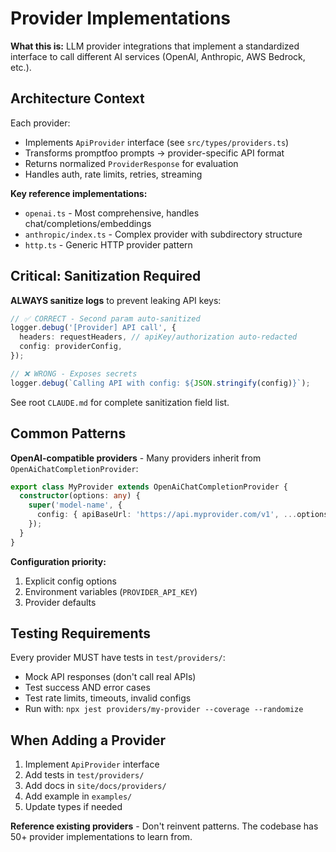 # Provider Implementations

**What this is:** LLM provider integrations that implement a standardized interface to call different AI services (OpenAI, Anthropic, AWS Bedrock, etc.).

## Architecture Context

Each provider:

- Implements `ApiProvider` interface (see `src/types/providers.ts`)
- Transforms promptfoo prompts → provider-specific API format
- Returns normalized `ProviderResponse` for evaluation
- Handles auth, rate limits, retries, streaming

**Key reference implementations:**

- `openai.ts` - Most comprehensive, handles chat/completions/embeddings
- `anthropic/index.ts` - Complex provider with subdirectory structure
- `http.ts` - Generic HTTP provider pattern

## Critical: Sanitization Required

**ALWAYS sanitize logs** to prevent leaking API keys:

```typescript
// ✅ CORRECT - Second param auto-sanitized
logger.debug('[Provider] API call', {
  headers: requestHeaders, // apiKey/authorization auto-redacted
  config: providerConfig,
});

// ❌ WRONG - Exposes secrets
logger.debug(`Calling API with config: ${JSON.stringify(config)}`);
```

See root `CLAUDE.md` for complete sanitization field list.

## Common Patterns

**OpenAI-compatible providers** - Many providers inherit from `OpenAiChatCompletionProvider`:

```typescript
export class MyProvider extends OpenAiChatCompletionProvider {
  constructor(options: any) {
    super('model-name', {
      config: { apiBaseUrl: 'https://api.myprovider.com/v1', ...options.config },
    });
  }
}
```

**Configuration priority:**

1. Explicit config options
2. Environment variables (`PROVIDER_API_KEY`)
3. Provider defaults

## Testing Requirements

Every provider MUST have tests in `test/providers/`:

- Mock API responses (don't call real APIs)
- Test success AND error cases
- Test rate limits, timeouts, invalid configs
- Run with: `npx jest providers/my-provider --coverage --randomize`

## When Adding a Provider

1. Implement `ApiProvider` interface
2. Add tests in `test/providers/`
3. Add docs in `site/docs/providers/`
4. Add example in `examples/`
5. Update types if needed

**Reference existing providers** - Don't reinvent patterns. The codebase has 50+ provider implementations to learn from.
